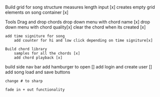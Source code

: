 Build grid for song structure
measures length input [x]
    creates empty grid elements on song container [x]

Tools
    Drag and drop chords
        drop down menu with chord name [x]
        drop down menu with chord quality[x]
        clear the chord when its created [x]

    add time signiture for song
        add counter for hi and low click depending on time signiture[x]

    Build chord library
        samples for all the chords [x]
        add chord playback [x]


build side nav bar
    add hamburger to open []
    add login and create user []
    add song load and save buttons


    change # to sharp

    fade in + out functionality

    